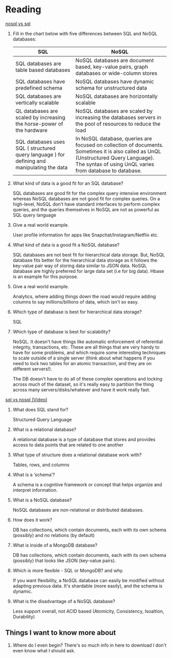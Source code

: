 # Reading

[nosql vs sql](https://www.thegeekstuff.com/2014/01/sql-vs-nosql-db/?utm_source=tuicool)

1. Fill in the chart below with five differences between SQL and NoSQL databases:

    | SQL                                                                                         | NoSQL                                                                                                                                                                                            |
    |---------------------------------------------------------------------------------------------|--------------------------------------------------------------------------------------------------------------------------------------------------------------------------------------------------|
    | SQL databases are table based databases                                                     | NoSQL databases are document based, key-value pairs, graph databases or wide-column stores                                                                                                       |
    | SQL databases have predefined schema                                                        | NoSQL databases have dynamic schema for unstructured data                                                                                                                                        |
    | SQL databases are vertically scalable                                                       | NoSQL databases are horizontally scalable                                                                                                                                                        |
    | QL databases are scaled by increasing the horse-power of the hardware                       | NoSQL databases are scaled by increasing the databases servers in the pool of resources to reduce the load                                                                                       |
    | SQL databases uses SQL ( structured query language ) for defining and manipulating the data | In NoSQL database, queries are focused on collection of documents. Sometimes it is also called as UnQL (Unstructured Query Language). The syntax of using UnQL varies from database to database. |

2. What kind of data is a good fit for an SQL database?

    SQL databases are good fit for the complex query intensive environment whereas NoSQL databases are not good fit for complex queries. On a high-level, NoSQL don’t have standard interfaces to perform complex queries, and the queries themselves in NoSQL are not as powerful as SQL query language

3. Give a real world example.

    User profile information for apps like Snapchat/Instagram/Netflix etc.

4. What kind of data is a good fit a NoSQL database?

    SQL databases are not best fit for hierarchical data storage. But, NoSQL database fits better for the hierarchical data storage as it follows the key-value pair way of storing data similar to JSON data. NoSQL database are highly preferred for large data set (i.e for big data). Hbase is an example for this purpose.

5. Give a real world example.

    Analytics, where adding things down the road would require adding columns to say millions/billions of data, which isn't so easy.

6. Which type of database is best for hierarchical data storage?

    SQL

7. Which type of database is best for scalability?

    NoSQL. It doesn't have things like automatic enforcement of referential integrity, transactions, etc. These are all things that are very handy to have for some problems, and which require some interesting techniques to scale outside of a single server (think about what happens if you need to lock two tables for an atomic transaction, and they are on different servers!).

    The DB doesn't have to do all of these complex operations and locking across much of the dataset, so it's really easy to partition the thing across many servers/disks/whatever and have it work really fast.

[sql vs nosql (Video)](https://www.youtube.com/watch?v=ZS_kXvOeQ5Y)

1. What does SQL stand for?

    Structured Query Language

2. What is a relational database?

    A relational database is a type of database that stores and provides access to data points that are related to one another

3. What type of structure does a relational database work with?

    Tables, rows, and columns

4. What is a ‘schema’?

    A schema is a cognitive framework or concept that helps organize and interpret information.

5. What is a NoSQL database?

    NoSQL databases are non-relational or distributed databases.

6. How does it work?

    DB has collections, which contain documents, each with its own schema (possibly) and no relations (by default)

7. What is inside of a MongoDB database?

    DB has collections, which contain documents, each with its own schema (possibly) that looks like JSON (key-value pairs).

8. Which is more flexible - SQL or MongoDB? and why.

    If you want flexibility, a NoSQL database can easily be modified without adapting previous data. It's shardable (more easily), and the schema is dynamic.

9. What is the disadvantage of a NoSQL database?

    Less support overall, not ACID based (Atomicity, Consistency, Isoaltion, Durability)

## Things I want to know more about

1. Where do I even begin? There's so much info in here to download I don't even know what I should ask.
